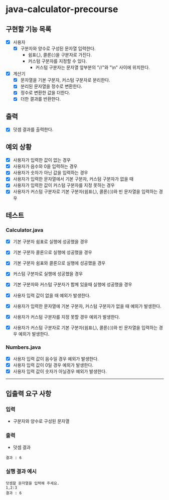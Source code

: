 # java-calculator-precourse

## 구현할 기능 목록

- [x] 사용자
    - [x] 구분자와 양수로 구성된 문자열 입력한다.
        - 쉼표(,), 콜론(:)을 구분자로 가진다.
        - 커스텀 구분자를 지정할 수 있다.
            - 커스텀 구분자는 문자열 앞부분의 "//"와 "\n" 사이에 위치한다.
- [x] 계산기
    - [x] 문자열을 기본 구분자, 커스텀 구분자로 분리한다.
    - [x] 분리된 문자열을 정수로 변환한다.
    - [x] 정수로 변환한 값을 더한다.
    - [x] 더한 결과를 반환한다.

## 출력

- [x] 덧셈 결과를 출력한다.

## 예외 상황

- [x] 사용자가 입력한 값이 없는 경우
- [x] 사용자가 음수와 0을 입력하는 경우
- [x] 사용자가 숫자가 아닌 값을 입력하는 경우
- [x] 사용자가 입력한 문자열에서 기본 구분자, 커스텀 구분자가 없을 때
- [x] 사용자가 입력한 값이 커스텀 구분자를 지정 못하는 경우
- [x] 사용자가 커스텀 구분자로 기본 구분자(쉼표(,), 콜론(:))와 빈 문자열을 입력하는 경우

## 테스트

### Calculator.java

- [x]  기본 구분자 쉼표로 실행에 성공했을 경우
- [x] 기본 구분자 콜론으로 실행에 성공했을 경우
- [x] 기본 구분자 쉼표와 콜론으로 실행에 성공했을 경우
- [x]  커스텀 구분자로 실행에 성공했을 경우
- [x]  기본 구분자와 커스텀 구분자가 함께 있을때 실행에 성공했을 경우

- [x]  사용자 입력 값이 없을 때 예외가 발생한다.
- [x]  사용자가 입력한 문자열에 기본 구분자, 커스텀 구분자가 없을 때 예외가 발생한다.
- [x]  사용자가 커스텀 구분자를 지정 못할 경우 예외가 발생한다.
- [x]  사용자가 커스텀 구분자로 기본 구분자(쉼표(,), 콜론(:))와 빈 문자열을 입력하는 경우 예외가 발생한다.

### Numbers.java

- [x]  사용자 입력 값이 음수일 경우 예외가 발생한다.
- [x]  사용자 입력 값이 0일 경우 예외가 발생한다.
- [x]  사용자 입력 값이 숫자가 아닐경우 예외가 발생한다.

---

## 입출력 요구 사항

### 입력

- 구분자와 양수로 구성된 문자열

### 출력

- 덧셈 결과

```
결과 : 6
```

### 실행 결과 예시

```
덧셈할 문자열을 입력해 주세요.
1,2:3
결과 : 6
```